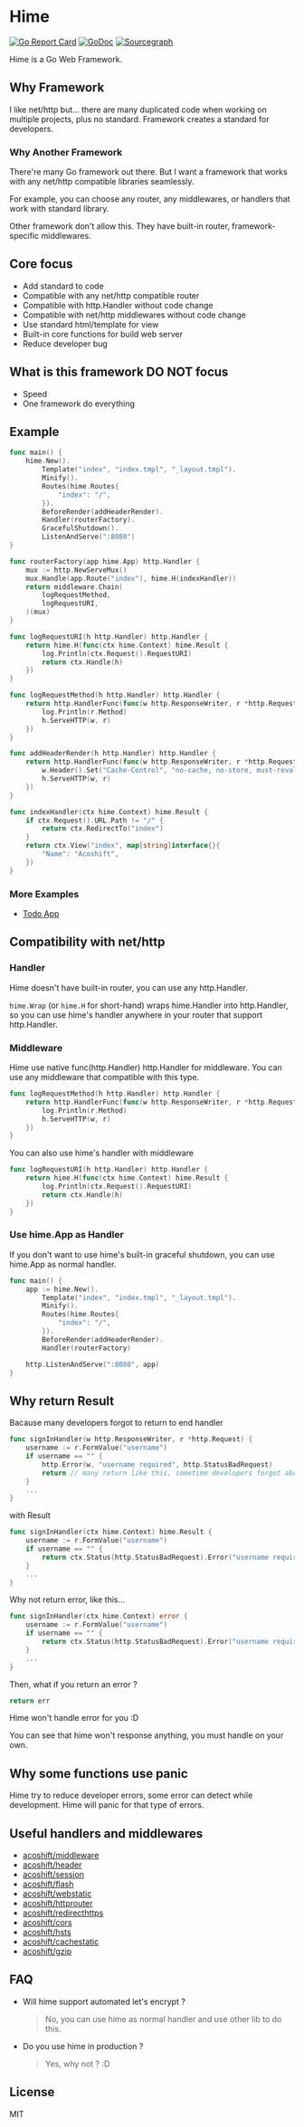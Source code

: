 # Hime

[![Go Report Card](https://goreportcard.com/badge/github.com/acoshift/hime)](https://goreportcard.com/report/github.com/acoshift/hime)
[![GoDoc](https://godoc.org/github.com/acoshift/hime?status.svg)](https://godoc.org/github.com/acoshift/hime)
[![Sourcegraph](https://sourcegraph.com/github.com/acoshift/hime/-/badge.svg)](https://sourcegraph.com/github.com/acoshift/hime?badge)

Hime is a Go Web Framework.

## Why Framework

I like net/http but... there are many duplicated code when working on multiple projects,
plus no standard. Framework creates a standard for developers.

### Why Another Framework

There're many Go framework out there. But I want a framework that works with any net/http compatible libraries seamlessly.

For example, you can choose any router, any middlewares, or handlers that work with standard library.

Other framework don't allow this. They have built-in router, framework-specific middlewares.

## Core focus

- Add standard to code
- Compatible with any net/http compatible router
- Compatible with http.Handler without code change
- Compatible with net/http middlewares without code change
- Use standard html/template for view
- Built-in core functions for build web server
- Reduce developer bug

## What is this framework DO NOT focus

- Speed
- One framework do everything

## Example

```go
func main() {
	hime.New().
		Template("index", "index.tmpl", "_layout.tmpl").
		Minify().
		Routes(hime.Routes{
			"index": "/",
		}).
		BeforeRender(addHeaderRender).
		Handler(routerFactory).
		GracefulShutdown().
		ListenAndServe(":8080")
}

func routerFactory(app hime.App) http.Handler {
	mux := http.NewServeMux()
	mux.Handle(app.Route("index"), hime.H(indexHandler))
	return middleware.Chain(
		logRequestMethod,
		logRequestURI,
	)(mux)
}

func logRequestURI(h http.Handler) http.Handler {
	return hime.H(func(ctx hime.Context) hime.Result {
		log.Println(ctx.Request().RequestURI)
		return ctx.Handle(h)
	})
}

func logRequestMethod(h http.Handler) http.Handler {
	return http.HandlerFunc(func(w http.ResponseWriter, r *http.Request) {
		log.Println(r.Method)
		h.ServeHTTP(w, r)
	})
}

func addHeaderRender(h http.Handler) http.Handler {
	return http.HandlerFunc(func(w http.ResponseWriter, r *http.Request) {
		w.Header().Set("Cache-Control", "no-cache, no-store, must-revalidate")
		h.ServeHTTP(w, r)
	})
}

func indexHandler(ctx hime.Context) hime.Result {
	if ctx.Request().URL.Path != "/" {
		return ctx.RedirectTo("index")
	}
	return ctx.View("index", map[string]interface{}{
		"Name": "Acoshift",
	})
}
```

### More Examples

- [Todo App](https://github.com/acoshift/todo-hime)

## Compatibility with net/http

### Handler

Hime doesn't have built-in router, you can use any http.Handler.

`hime.Wrap` (or `hime.H` for short-hand) wraps hime.Handler into http.Handler, so you can use hime's handler anywhere in your router that support http.Handler.

### Middleware

Hime use native func(http.Handler) http.Handler for middleware.
You can use any middleware that compatible with this type.

```go
func logRequestMethod(h http.Handler) http.Handler {
	return http.HandlerFunc(func(w http.ResponseWriter, r *http.Request) {
		log.Println(r.Method)
		h.ServeHTTP(w, r)
	})
}
```

You can also use hime's handler with middleware

```go
func logRequestURI(h http.Handler) http.Handler {
	return hime.H(func(ctx hime.Context) hime.Result {
		log.Println(ctx.Request().RequestURI)
		return ctx.Handle(h)
	})
}
```

### Use hime.App as Handler

If you don't want to use hime's built-in graceful shutdown,
you can use hime.App as normal handler.

```go
func main() {
	app := hime.New().
		Template("index", "index.tmpl", "_layout.tmpl").
		Minify().
		Routes(hime.Routes{
			"index": "/",
		}).
		BeforeRender(addHeaderRender).
		Handler(routerFactory)

	http.ListenAndServe(":8080", app)
}
```

## Why return Result

Bacause many developers forgot to return to end handler

```go
func signInHandler(w http.ResponseWriter, r *http.Request) {
	username := r.FormValue("username")
	if username == "" {
		http.Error(w, "username required", http.StatusBadRequest)
		return // many return like this, sometime developers forgot about it
	}
	...
}
```

with Result

```go
func signInHandler(ctx hime.Context) hime.Result {
	username := r.FormValue("username")
	if username == "" {
		return ctx.Status(http.StatusBadRequest).Error("username required")
	}
	...
}
```

Why not return error, like this...

```go
func signInHandler(ctx hime.Context) error {
	username := r.FormValue("username")
	if username == "" {
		return ctx.Status(http.StatusBadRequest).Error("username required")
	}
	...
}
```

Then, what if you return an error ?

```go
return err
```

Hime won't handle error for you :D

You can see that hime won't response anything, you must handle on your own.

## Why some functions use panic

Hime try to reduce developer errors,
some error can detect while development.
Hime will panic for that type of errors.

## Useful handlers and middlewares

- [acoshift/middleware](https://github.com/acoshift/middleware)
- [acoshift/header](https://github.com/acoshift/header)
- [acoshift/session](https://github.com/acoshift/session)
- [acoshift/flash](https://github.com/acoshift/flash)
- [acoshift/webstatic](https://github.com/acoshift/webstatic)
- [acoshift/httprouter](https://github.com/acoshift/httprouter)
- [acoshift/redirecthttps](https://github.com/acoshift/redirecthttps)
- [acoshift/cors](https://github.com/acoshift/cors)
- [acoshift/hsts](https://github.com/acoshift/hsts)
- [acoshift/cachestatic](https://github.com/acoshift/cachestatic)
- [acoshift/gzip](https://github.com/acoshift/gzip)

## FAQ

- Will hime support automated let's encrypt ?
  > No, you can use hime as normal handler and use other lib to do this.

- Do you use hime in production ?
  > Yes, why not ? :D

## License

MIT
